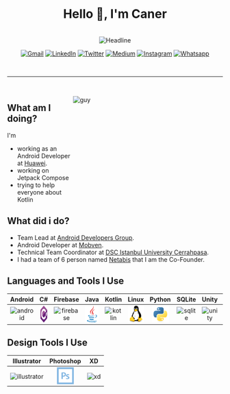 <h1 align="center">Hello 👋, I'm Caner</h1>

<br/>

<div align=center>
  <img src="https://readme-typing-svg.herokuapp.com?size=40&duration=3000&color=30DC72&center=true&vCenter=true&width=800&height=100&lines=I'm+an+Android+Developer;I'm+an+Android+Instructor" alt="Headline" />
</div>

<p align="center">
	<a href="mailto:cnrture@gmail.com"><img src="https://img.icons8.com/bubbles/75/000000/gmail.png" alt="Gmail"/></a>
	<a href="https://www.linkedin.com/in/cnrture/"><img src="https://img.icons8.com/bubbles/75/000000/linkedin.png" alt="LinkedIn"/></a>
	<a href="https://twitter.com/yerfizikci"><img src="https://img.icons8.com/bubbles/75/000000/twitter-circled.png" alt="Twitter"/></a>
  	<a href="https://medium.com/@cnrture"><img src="https://img.icons8.com/bubbles/75/000000/medium-new.png" alt="Medium"/></a>
	<a href="https://www.instagram.com/cnrture/"><img src="https://img.icons8.com/bubbles/75/000000/instagram-new--v2.png" alt="Instagram"/></a>
	<a href="https://wa.me/+905423593169"><img src="https://img.icons8.com/bubbles/75/000000/whatsapp.png" alt="Whatsapp"/></a>
</p>

<br/>

---

<br/>

<img align="right" height="250" alt="guy" width="350" src="https://i.pinimg.com/originals/e4/26/70/e426702edf874b181aced1e2fa5c6cde.gif" /> </a>

<h2 align="left">What am I doing?</h2>

I'm
* working as an Android Developer at [Huawei](https://www.huawei.com/tr/).
* working on Jetpack Compose
* trying to help everyone about Kotlin

<h2 align="left">What did i do?</h2>

* Team Lead at [Android Developers Group](https://www.linkedin.com/company/android-student-club/).
* Android Developer at [Mobven](https://www.mobven.com/).
* Technical Team Coordinator at [DSC Istanbul University Cerrahpasa](https://www.linkedin.com/company/dsciuc).
* I had a team of 6 person named [Netabis](https://play.google.com/store/apps/dev?id=9166779984501256088) that I am the Co-Founder.

<h2 align="left">Languages and Tools I Use</h2>

| Android | C# | Firebase | Java | Kotlin | Linux | Python | SQLite | Unity | MySql |
| :-: | :-: | :-: | :-: | :-: | :-: | :-: | :-: | :-: | :-: |
|<img align="center" src="https://developer.android.com/images/logos/android.svg" alt="android" width="40" height="40"/>|<img align="center" src="https://raw.githubusercontent.com/devicons/devicon/master/icons/csharp/csharp-original.svg" alt="csharp" width="40" height="40"/>|<img align="center" src="https://www.vectorlogo.zone/logos/firebase/firebase-icon.svg" alt="firebase" width="40" height="40"/>|<img align="center" src="https://raw.githubusercontent.com/devicons/devicon/master/icons/java/java-original.svg" alt="java" width="40" height="40"/>|<img align="center" src="https://www.vectorlogo.zone/logos/kotlinlang/kotlinlang-icon.svg" alt="kotlin" width="40" height="40"/>|<img align="center" src="https://raw.githubusercontent.com/devicons/devicon/master/icons/linux/linux-original.svg" alt="linux" width="40" height="40"/>|<img align="center" src="https://raw.githubusercontent.com/devicons/devicon/master/icons/python/python-original.svg" alt="python" width="40" height="40"/>|<img align="center" src="https://www.vectorlogo.zone/logos/sqlite/sqlite-icon.svg" alt="sqlite" width="40" height="40"/>|<img align="center" src="https://www.vectorlogo.zone/logos/unity3d/unity3d-icon.svg" alt="unity" width="40" height="40"/>|<img align="center" src="https://raw.githubusercontent.com/devicons/devicon/master/icons/mysql/mysql-original-wordmark.svg" alt="mysql" width="40" height="40"/>|

<h2 align="left">Design Tools I Use</h2>

| Illustrator | Photoshop | XD |
| :-: | :-: | :-: |
|<img align="center" src="https://www.vectorlogo.zone/logos/adobe_illustrator/adobe_illustrator-icon.svg" alt="illustrator" width="40" height="40"/>|<img align="center" src="https://raw.githubusercontent.com/devicons/devicon/master/icons/photoshop/photoshop-line.svg" alt="photoshop" width="40" height="40"/>|<img align="center" src="https://cdn.worldvectorlogo.com/logos/adobe-xd.svg" alt="xd" width="40" height="40"/>|
